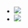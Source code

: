- ![](https://firebasestorage.googleapis.com/v0/b/firescript-577a2.appspot.com/o/imgs%2Fapp%2FXELiu-NovaKG%2FBsDBtT_Lc9.png?alt=media&token=8b1e835d-be7f-48d3-818b-3eba930d44a8)
- ![](https://firebasestorage.googleapis.com/v0/b/firescript-577a2.appspot.com/o/imgs%2Fapp%2FXELiu-NovaKG%2FkuBYkwU_En.png?alt=media&token=ba3fec2a-d562-4a58-ae2f-3f5a288d3c3b)
